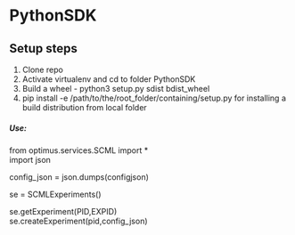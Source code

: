 # PythonSDK

## Setup steps

1. Clone repo
2. Activate virtualenv and cd to folder PythonSDK
3. Build a wheel - python3 setup.py sdist bdist_wheel
4. pip install -e /path/to/the/root_folder/containing/setup.py  for installing a build distribution from local folder


##### Use:

from optimus.services.SCML import *  
import json 

config_json = json.dumps(configjson)

se = SCMLExperiments()  

se.getExperiment(PID,EXPID)  
se.createExperiment(pid,config_json)
